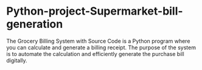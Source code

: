 # Python-project-Supermarket-bill-generation

The Grocery Billing System with Source Code is a Python program where you can calculate and generate a billing receipt. 
The purpose of the system is to automate the calculation and efficiently generate the purchase bill digitally.
